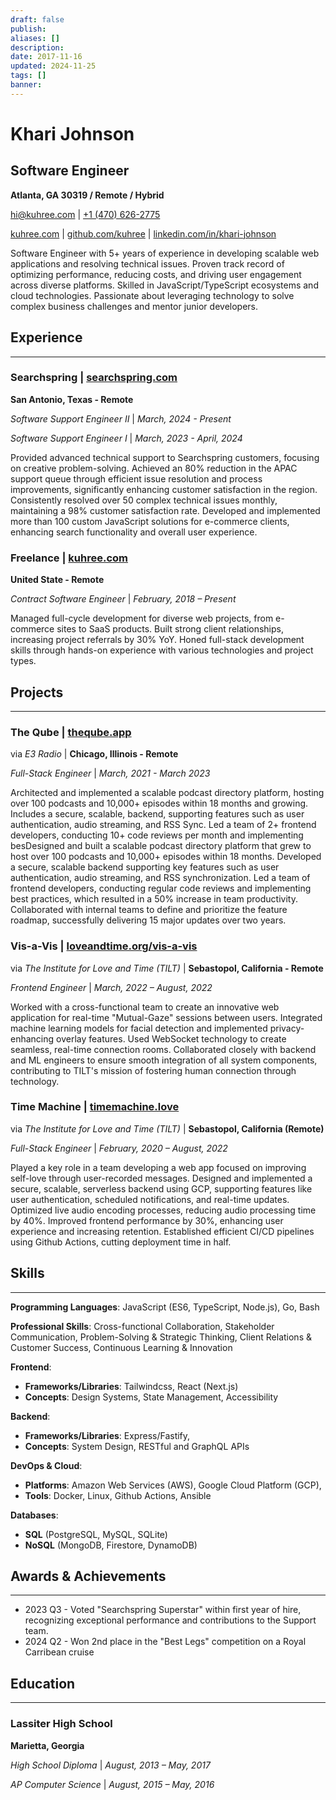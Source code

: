 ```yaml
---
draft: false
publish: 
aliases: []
description: 
date: 2017-11-16
updated: 2024-11-25
tags: []
banner: 
---
```


# Khari Johnson

## Software Engineer

**Atlanta, GA 30319 / Remote / Hybrid**

[hi@kuhree.com](mailto:hi+resume@kuhree.com) | [+1 (470) 626-2775](tel:+14706262775)

[kuhree.com](https://kuhree.com) | [github.com/kuhree](https://github.com/kuhree) | [linkedin.com/in/khari-johnson](https://linkedin.com/in/khari-johnson)

Software Engineer with 5+ years of experience in developing scalable web applications and resolving technical issues. Proven track record of optimizing performance, reducing costs, and driving user engagement across diverse platforms. Skilled in JavaScript/TypeScript ecosystems and cloud technologies. Passionate about leveraging technology to solve complex business challenges and mentor junior developers.

## Experience

---

### Searchspring | [searchspring.com](https://searchspring.com)

**San Antonio, Texas - Remote**

_Software Support Engineer II_ | _March, 2024 - Present_

_Software Support Engineer I_ | _March, 2023 - April, 2024_

Provided advanced technical support to Searchspring customers, focusing on creative problem-solving. Achieved an 80% reduction in the APAC support queue through efficient issue resolution and process improvements, significantly enhancing customer satisfaction in the region. Consistently resolved over 50 complex technical issues monthly, maintaining a 98% customer satisfaction rate. Developed and implemented more than 100 custom JavaScript solutions for e-commerce clients, enhancing search functionality and overall user experience.

### Freelance | [kuhree.com](https://kuhree.com)

**United State - Remote**

_Contract Software Engineer_ | _February, 2018 – Present_

Managed full-cycle development for diverse web projects, from e-commerce sites to SaaS products. Built strong client relationships, increasing project referrals by 30% YoY. Honed full-stack development skills through hands-on experience with various technologies and project types.

## Projects

---

### The Qube | [theqube.app](https://theqube.app)

via _E3 Radio_ | **Chicago, Illinois - Remote**

_Full-Stack Engineer_ | _March, 2021 - March 2023_

Architected and implemented a scalable podcast directory platform, hosting over 100 podcasts and 10,000+ episodes within 18 months and growing. Includes a secure, scalable, backend, supporting features such as user authentication, audio streaming, and RSS Sync. Led a team of 2+ frontend developers, conducting 10+ code reviews per month and implementing besDesigned and built a scalable podcast directory platform that grew to host over 100 podcasts and 10,000+ episodes within 18 months. Developed a secure, scalable backend supporting key features such as user authentication, audio streaming, and RSS synchronization. Led a team of frontend developers, conducting regular code reviews and implementing best practices, which resulted in a 50% increase in team productivity. Collaborated with internal teams to define and prioritize the feature roadmap, successfully delivering 15 major updates over two years.

### Vis-a-Vis | [loveandtime.org/vis-a-vis](https://loveandtime.org/vis-a-vis/)

via _The Institute for Love and Time (TILT)_ | **Sebastopol, California - Remote**

_Frontend Engineer_ | _March, 2022 – August, 2022_

Worked with a cross-functional team to create an innovative web application for real-time "Mutual-Gaze" sessions between users. Integrated machine learning models for facial detection and implemented privacy-enhancing overlay features. Used WebSocket technology to create seamless, real-time connection rooms. Collaborated closely with backend and ML engineers to ensure smooth integration of all system components, contributing to TILT's mission of fostering human connection through technology.

### Time Machine | [timemachine.love](https://timemachine.love)

via _The Institute for Love and Time (TILT)_ | **Sebastopol, California (Remote)**

_Full-Stack Engineer_ | _February, 2020 – August, 2022_

Played a key role in a team developing a web app focused on improving self-love through user-recorded messages. Designed and implemented a secure, scalable, serverless backend using GCP, supporting features like user authentication, scheduled notifications, and real-time updates. Optimized live audio encoding processes, reducing audio processing time by 40%. Improved frontend performance by 30%, enhancing user experience and increasing retention. Established efficient CI/CD pipelines using Github Actions, cutting deployment time in half.

## Skills

---

**Programming Languages**:
    JavaScript (ES6, TypeScript, Node.js),
    Go,
    Bash

**Professional Skills**:
    Cross-functional Collaboration,
    Stakeholder Communication,
    Problem-Solving & Strategic Thinking,
    Client Relations & Customer Success,
    Continuous Learning & Innovation

**Frontend**:
- **Frameworks/Libraries**:
    Tailwindcss,
    React (Next.js)
- **Concepts**:
    Design Systems,
    State Management,
    Accessibility

**Backend**:
- **Frameworks/Libraries**:
    Express/Fastify,
- **Concepts**:
    System Design,
    RESTful and GraphQL APIs

**DevOps & Cloud**:
- **Platforms**:
    Amazon Web Services (AWS),
    Google Cloud Platform (GCP),
- **Tools**:
    Docker,
    Linux,
    Github Actions,
    Ansible

**Databases**:
- **SQL** (PostgreSQL, MySQL, SQLite)
- **NoSQL** (MongoDB, Firestore, DynamoDB)

## Awards & Achievements

---

- 2023 Q3 - Voted "Searchspring Superstar" within first year of hire, recognizing exceptional performance and contributions to the Support team.
- 2024 Q2 - Won 2nd place in the "Best Legs" competition on a Royal Carribean cruise

## Education

---

### Lassiter High School

**Marietta, Georgia**

_High School Diploma_ | _August, 2013 – May, 2017_

_AP Computer Science_ | _August, 2015 – May, 2016_
